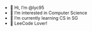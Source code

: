 - 👋 Hi, I’m @lyc95
- 👀 I’m interested in Computer Science
- 🌱 I’m currently learning CS in SG
- 💞️ LeeCode Lover!

<!---
lyc95/lyc95 is a ✨ special ✨ repository because its `README.md` (this file) appears on your GitHub profile.
You can click the Preview link to take a look at your changes.
--->
